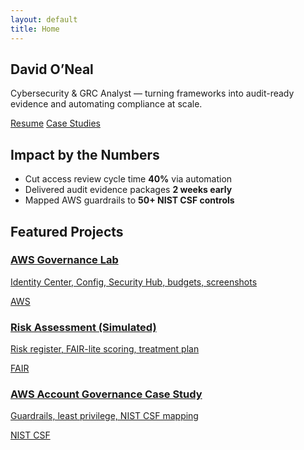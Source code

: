 ```yaml
---
layout: default
title: Home
---
```


<section class="hero">
  <div class="hero__inner">
    <h1>David O’Neal</h1>
    <p class="lead">Cybersecurity & GRC Analyst — turning frameworks into audit-ready evidence and automating compliance at scale.</p>
    <div class="cta-row">
      <a href="/assets/resume.pdf" class="btn btn-primary">Resume</a>
      <a href="/projects/aws-account-governance/" class="btn btn-ghost">Case Studies</a>
    </div>
  </div>
</section>

<section class="section">
  <h2>Impact by the Numbers</h2>
  <ul>
    <li>Cut access review cycle time <b>40%</b> via automation</li>
    <li>Delivered audit evidence packages <b>2 weeks early</b></li>
    <li>Mapped AWS guardrails to <b>50+ NIST CSF controls</b></li>
  </ul>
</section>

<section class="section">
  <h2>Featured Projects</h2>
  <div class="card-grid">
    <a href="/labs/aws-account-governance/" class="card">
      <h3>AWS Governance Lab</h3>
      <p>Identity Center, Config, Security Hub, budgets, screenshots</p>
      <span class="pill">AWS</span>
    </a>
    <a href="/projects/risk-assessment/" class="card">
      <h3>Risk Assessment (Simulated)</h3>
      <p>Risk register, FAIR-lite scoring, treatment plan</p>
      <span class="pill">FAIR</span>
    </a>
    <a href="/projects/aws-account-governance/" class="card">
      <h3>AWS Account Governance Case Study</h3>
      <p>Guardrails, least privilege, NIST CSF mapping</p>
      <span class="pill">NIST CSF</span>
    </a>
  </div>
</section>
